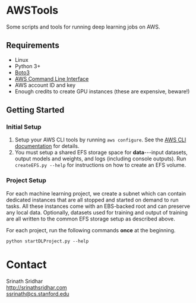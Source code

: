 # AWSTools
Some scripts and tools for running deep learning jobs on AWS.

## Requirements
- Linux
- Python 3+
- [Boto3][3]
- [AWS Command Line Interface][2]
- AWS account ID and key
- Enough credits to create GPU instances (these are expensive, beware!)

## Getting Started

### Initial Setup
1. Setup your AWS CLI tools by running ``aws configure``. See the [AWS CLI documentation][1] for details.
2. You must setup a shared EFS storage space for **data**---input datasets, output models and weights, and logs (including console outputs).
Run `createEFS.py --help` for instructions on how to create an EFS volume.

### Project Setup

For each machine learning project, we create a subnet which can contain dedicated instances that are all stopped and started on demand to run tasks.
All these instances come with an EBS-backed root and can preserve any local data.
Optionally, datasets used for training and output of training are all written to the common EFS storage setup as described above.

For each project, run the following commands **once** at the beginning.

``python startDLProject.py --help``

# Contact
Srinath Sridhar  
<http://srinathsridhar.com>  
<ssrinath@cs.stanford.edu>

[1]: https://docs.aws.amazon.com/cli/latest/userguide/cli-chap-configure.html
[2]: https://docs.aws.amazon.com/cli/latest/userguide/cli-chap-install.html
[3]: https://github.com/boto/boto3